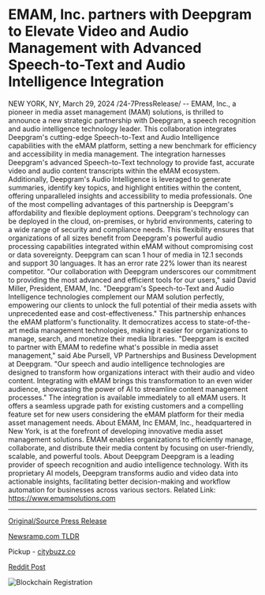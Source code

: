 # EMAM, Inc. partners with Deepgram to Elevate Video and Audio Management with Advanced Speech-to-Text and Audio Intelligence Integration

NEW YORK, NY, March 29, 2024 /24-7PressRelease/ -- EMAM, Inc., a pioneer in media asset management (MAM) solutions, is thrilled to announce a new strategic partnership with Deepgram, a speech recognition and audio intelligence technology leader. This collaboration integrates Deepgram's cutting-edge Speech-to-Text and Audio Intelligence capabilities with the eMAM platform, setting a new benchmark for efficiency and accessibility in media management.  The integration harnesses Deepgram's advanced Speech-to-Text technology to provide fast, accurate video and audio content transcripts within the eMAM ecosystem. Additionally, Deepgram's Audio Intelligence is leveraged to generate summaries, identify key topics, and highlight entities within the content, offering unparalleled insights and accessibility to media professionals.  One of the most compelling advantages of this partnership is Deepgram's affordability and flexible deployment options. Deepgram's technology can be deployed in the cloud, on-premises, or hybrid environments, catering to a wide range of security and compliance needs. This flexibility ensures that organizations of all sizes benefit from Deepgram's powerful audio processing capabilities integrated within eMAM without compromising cost or data sovereignty. Deepgram can scan 1 hour of media in 12.1 seconds and support 30 languages. It has an error rate 22% lower than its nearest competitor.  "Our collaboration with Deepgram underscores our commitment to providing the most advanced and efficient tools for our users," said David Miller, President, EMAM, Inc. "Deepgram's Speech-to-Text and Audio Intelligence technologies complement our MAM solution perfectly, empowering our clients to unlock the full potential of their media assets with unprecedented ease and cost-effectiveness."  This partnership enhances the eMAM platform's functionality. It democratizes access to state-of-the-art media management technologies, making it easier for organizations to manage, search, and monetize their media libraries.  "Deepgram is excited to partner with EMAM to redefine what's possible in media asset management," said Abe Pursell, VP Partnerships and Business Development at Deepgram. "Our speech and audio intelligence technologies are designed to transform how organizations interact with their audio and video content. Integrating with eMAM brings this transformation to an even wider audience, showcasing the power of AI to streamline content management processes."  The integration is available immediately to all eMAM users. It offers a seamless upgrade path for existing customers and a compelling feature set for new users considering the eMAM platform for their media asset management needs.  About EMAM, Inc EMAM, Inc., headquartered in New York, is at the forefront of developing innovative media asset management solutions. EMAM enables organizations to efficiently manage, collaborate, and distribute their media content by focusing on user-friendly, scalable, and powerful tools.  About Deepgram Deepgram is a leading provider of speech recognition and audio intelligence technology. With its proprietary AI models, Deepgram transforms audio and video data into actionable insights, facilitating better decision-making and workflow automation for businesses across various sectors.  Related Link: https://www.emamsolutions.com 

---

[Original/Source Press Release](https://www.24-7pressrelease.com/press-release/509632/emam-inc-partners-with-deepgram-to-elevate-video-and-audio-management-with-advanced-speech-to-text-and-audio-intelligence-integration)
                    

[Newsramp.com TLDR](https://newsramp.com/curated-news/emam-inc-and-deepgram-partner-to-revolutionize-media-asset-management/5a890cf1c440ef5b048b0ef428f1aaa2) 


Pickup - [citybuzz.co](https://citybuzz.co/2024/03/29/emam-and-deepgram-revolutionize-media-management-with-ai-powered-speech-recognition)
 



[Reddit Post](https://www.reddit.com/r/newsramp/comments/1bqj11y/emam_inc_and_deepgram_partner_to_revolutionize/) 



![Blockchain Registration](https://cdn.newsramp.app/24-7PressRelease/qrcode/243/29/lunaZLd4.webp)